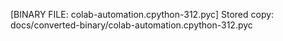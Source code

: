 [BINARY FILE: colab-automation.cpython-312.pyc]
Stored copy: docs/converted-binary/colab-automation.cpython-312.pyc

